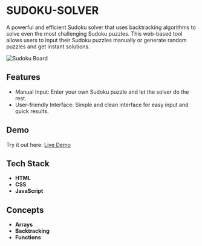 # SUDOKU-SOLVER
A powerful and efficient Sudoku solver that uses backtracking algorithms to solve even the most challenging Sudoku puzzles. This web-based tool allows users to input their Sudoku puzzles manually or generate random puzzles and get instant solutions.

![Sudoku Board]("D:/pro1.JPG")

## Features
- Manual Input: Enter your own Sudoku puzzle and let the solver do the rest.
- User-friendly Interface: Simple and clean interface for easy input and quick results.
## Demo
Try it out here: [Live Demo](https://username.github.io/sudoku-project)

## Tech Stack
- **HTML**
- **CSS**
- **JavaScript**

## Concepts 
- **Arrays**
- **Backtracking**
- **Functions**
